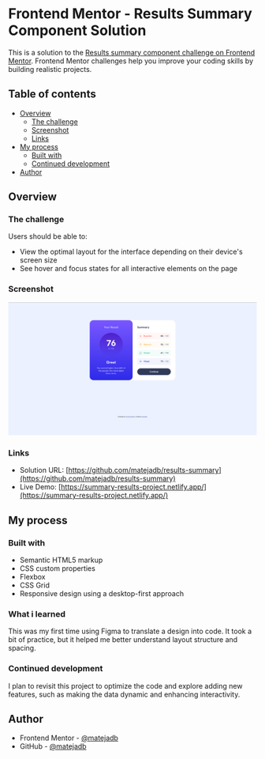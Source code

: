 # Frontend Mentor - Results Summary Component Solution

This is a solution to the [Results summary component challenge on Frontend Mentor](https://www.frontendmentor.io/challenges/results-summary-component-CE_K6s0maV). Frontend Mentor challenges help you improve your coding skills by building realistic projects.

## Table of contents

- [Overview](#overview)
  - [The challenge](#the-challenge)
  - [Screenshot](#screenshot)
  - [Links](#links)
- [My process](#my-process)
  - [Built with](#built-with)
  - [Continued development](#continued-development)
- [Author](#author)

## Overview

### The challenge

Users should be able to:

- View the optimal layout for the interface depending on their device's screen size
- See hover and focus states for all interactive elements on the page

### Screenshot

![](./assets/images/screenshot.png)

### Links

- Solution URL: [https://github.com/matejadb/results-summary](https://github.com/matejadb/results-summary)
- Live Demo: [https://summary-results-project.netlify.app/](https://summary-results-project.netlify.app/)

## My process

### Built with

- Semantic HTML5 markup
- CSS custom properties
- Flexbox
- CSS Grid
- Responsive design using a desktop-first approach

### What i learned

This was my first time using Figma to translate a design into code. It took a bit of practice, but it helped me better understand layout structure and spacing.

### Continued development

I plan to revisit this project to optimize the code and explore adding new features, such as making the data dynamic and enhancing interactivity.

## Author

- Frontend Mentor - [@matejadb](https://www.frontendmentor.io/profile/matejadb)
- GitHub - [@matejadb](https://github.com/matejadb)
